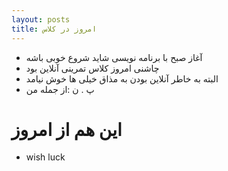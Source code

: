 ```yaml
---
layout: posts
title: امروز در کلاس
---
```


- آغاز صبح با برنامه نویسی شاید شروع خوبی باشه
- چاشنی امروز کلاس تمرینی آنلاین بود
- البته به خاطر آنلاین بودن به مذاق خیلی ها خوش نیامد
- پ . ن :از جمله من
# این هم از امروز

* wish luck